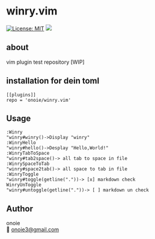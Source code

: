 # winry.vim
[![License: MIT](https://img.shields.io/badge/License-MIT-yellow.svg)](https://opensource.org/licenses/MIT)
[![](https://img.shields.io/badge/twitter-onoie3-brightgreen.svg)](https://twitter.com/onoie3)

## about
vim plugin test repository [WIP]

## installation for dein toml
```vim
[[plugins]]
repo = 'onoie/winry.vim'
```

## Usage
```vim
:Winry
"winry#winry()->Display "winry"
:WinryHello
"winry#hello()->Desplay "Hello,World!"
:WinryTabToSpace
"winry#tab2space()-> all tab to space in file
:WinrySpaceToTab
"winry#space2tab()-> all space to tab in file
:WinryToggle
"winry#toggle(getline("."))-> [x] markdown check
WinryUnToggle
"winry#untoggle(getline("."))-> [ ] markdown un check
```

## Author
onoie  
:email: onoie3@gmail.com
